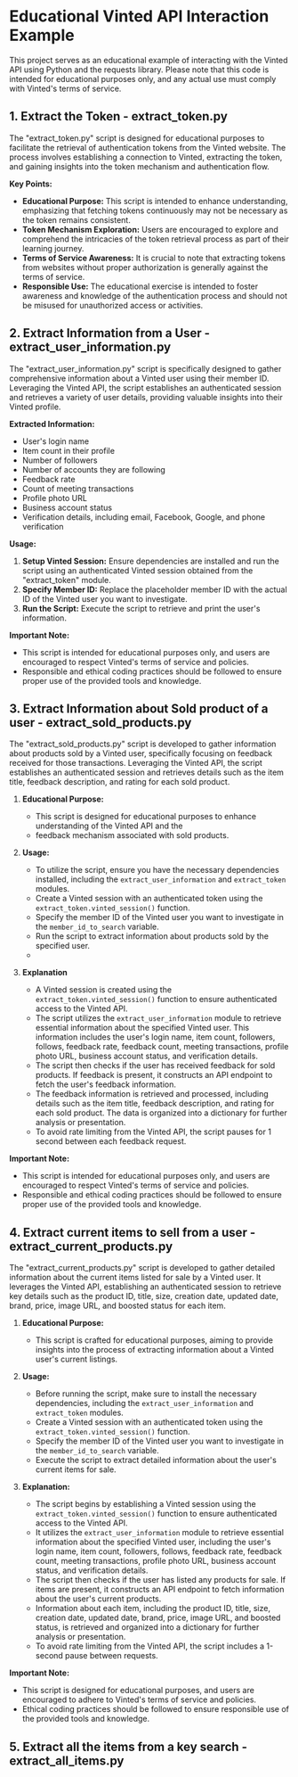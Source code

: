 # Educational Vinted API Interaction Example
This project serves as an educational example of interacting with the Vinted API using Python and the requests 
library. Please note that this code is intended for educational purposes only, and any actual use must comply with 
Vinted's terms of service.

## 1. Extract the Token - extract_token.py

The "extract_token.py" script is designed for educational purposes to facilitate the retrieval of authentication tokens from the Vinted website. The process involves establishing a connection to Vinted, extracting the token, and gaining insights into the token mechanism and authentication flow.

**Key Points:**
- **Educational Purpose:** This script is intended to enhance understanding, emphasizing that fetching tokens continuously may not be necessary as the token remains consistent.
- **Token Mechanism Exploration:** Users are encouraged to explore and comprehend the intricacies of the token retrieval process as part of their learning journey.
- **Terms of Service Awareness:** It is crucial to note that extracting tokens from websites without proper authorization is generally against the terms of service.
- **Responsible Use:** The educational exercise is intended to foster awareness and knowledge of the authentication process and should not be misused for unauthorized access or activities.

## 2. Extract Information from a User - extract_user_information.py

The "extract_user_information.py" script is specifically designed to gather comprehensive information about a Vinted user using their member ID. Leveraging the Vinted API, the script establishes an authenticated session and retrieves a variety of user details, providing valuable insights into their Vinted profile.

**Extracted Information:**
- User's login name
- Item count in their profile
- Number of followers
- Number of accounts they are following
- Feedback rate
- Count of meeting transactions
- Profile photo URL
- Business account status
- Verification details, including email, Facebook, Google, and phone verification

**Usage:**
1. **Setup Vinted Session:** Ensure dependencies are installed and run the script using an authenticated Vinted session obtained from the "extract_token" module.
2. **Specify Member ID:** Replace the placeholder member ID with the actual ID of the Vinted user you want to investigate.
3. **Run the Script:** Execute the script to retrieve and print the user's information.

**Important Note:**
- This script is intended for educational purposes only, and users are encouraged to respect Vinted's terms of service and policies.
- Responsible and ethical coding practices should be followed to ensure proper use of the provided tools and knowledge.

## 3. Extract Information about Sold product of a user - extract_sold_products.py
The "extract_sold_products.py" script is developed to gather information about products sold by a Vinted user, 
specifically focusing on feedback received for those transactions. Leveraging the Vinted API, the script establishes an 
authenticated session and retrieves details such as the item title, feedback description, and rating for each sold 
product.

1. **Educational Purpose:**
    - This script is designed for educational purposes to enhance understanding of the Vinted API and the 
    - feedback mechanism associated with sold products.

2. **Usage:**
    - To utilize the script, ensure you have the necessary dependencies installed, including the `extract_user_information` and `extract_token` modules.
    - Create a Vinted session with an authenticated token using the `extract_token.vinted_session()` function.
    - Specify the member ID of the Vinted user you want to investigate in the `member_id_to_search` variable.
    - Run the script to extract information about products sold by the specified user.
    - 
3. **Explanation**
    - A Vinted session is created using the `extract_token.vinted_session()` function to ensure authenticated access to the Vinted API.
    - The script utilizes the `extract_user_information` module to retrieve essential information about the specified Vinted user. This information includes the user's login name, item count, followers, follows, feedback rate, feedback count, meeting transactions, profile photo URL, business account status, and verification details.
    - The script then checks if the user has received feedback for sold products. If feedback is present, it constructs an API endpoint to fetch the user's feedback information.
    - The feedback information is retrieved and processed, including details such as the item title, feedback description, and rating for each sold product. The data is organized into a dictionary for further analysis or presentation.
    - To avoid rate limiting from the Vinted API, the script pauses for 1 second between each feedback request.

**Important Note:**
- This script is intended for educational purposes only, and users are encouraged to respect Vinted's terms of service and policies.
- Responsible and ethical coding practices should be followed to ensure proper use of the provided tools and knowledge.


## 4. Extract current items to sell from a user - extract_current_products.py

The "extract_current_products.py" script is developed to gather detailed information about the current items listed for sale by a Vinted user. It leverages the Vinted API, establishing an authenticated session to retrieve key details such as the product ID, title, size, creation date, updated date, brand, price, image URL, and boosted status for each item.

1. **Educational Purpose:**
    - This script is crafted for educational purposes, aiming to provide insights into the process of extracting information about a Vinted user's current listings.

2. **Usage:**
    - Before running the script, make sure to install the necessary dependencies, including the `extract_user_information` and `extract_token` modules.
    - Create a Vinted session with an authenticated token using the `extract_token.vinted_session()` function.
    - Specify the member ID of the Vinted user you want to investigate in the `member_id_to_search` variable.
    - Execute the script to extract detailed information about the user's current items for sale.

3. **Explanation:**
    - The script begins by establishing a Vinted session using the `extract_token.vinted_session()` function to ensure authenticated access to the Vinted API.
    - It utilizes the `extract_user_information` module to retrieve essential information about the specified Vinted user, including the user's login name, item count, followers, follows, feedback rate, feedback count, meeting transactions, profile photo URL, business account status, and verification details.
    - The script then checks if the user has listed any products for sale. If items are present, it constructs an API endpoint to fetch information about the user's current products.
    - Information about each item, including the product ID, title, size, creation date, updated date, brand, price, image URL, and boosted status, is retrieved and organized into a dictionary for further analysis or presentation.
    - To avoid rate limiting from the Vinted API, the script includes a 1-second pause between requests.

**Important Note:**
- This script is designed for educational purposes, and users are encouraged to adhere to Vinted's terms of service and policies.
- Ethical coding practices should be followed to ensure responsible use of the provided tools and knowledge.


## 5. Extract all the items from a key search - extract_all_items.py
